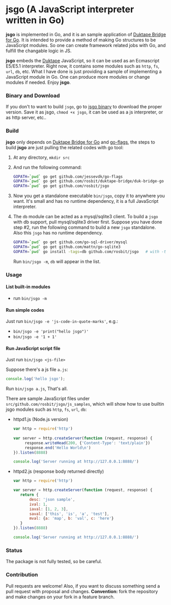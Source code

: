 # jsgo (A JavaScript interpreter written in Go)

**jsgo** is implemented in Go, and it is an sample application of
[Duktape Bridge for Go](https://github.com/rosbit/duktape-bridge). It is intended to
provide a method of making Go structures to be JavaScript modules. So one can create
framework related jobs with Go, and fulfill the changable logic in JS.

**jsgo** embeds the [Duktape](https://duktape.org) JavaScript, so it
can be used as an Ecmascript E5/E5.1 interpreter. Right now, it contains some modules
such as `http`, `fs`, `url`, `db`, etc. What I have done is just providing a sample of
implementing a JavaScript module in Go. One can produce more modules or change modules
if needed.  Enjoy **jsgo**.

### Binary and Download
   If you don't to want to build `jsgo`, go to [jsgo binary](https://github.com/rosbit/jsgo/releases)
   to download the proper version. Save it as jsgo, `chmod +x jsgo`, it can be used as
   a js interpreter, or as http server, etc..

### Build

**jsgo** only depends on [Duktape Bridge for Go](https://github.com/rosbit/duktape-bridge)
and [go-flags](https://github.com/jessevdk/go-flags),
the steps to build **jsgo** are just pulling the related codes with go tool:

   1. At any directory, `mkdir src`
   2. And run the following command:

       ```bash
       GOPATH=`pwd` go get github.com/jessevdk/go-flags
       GOPATH=`pwd` go get github.com/rosbit/duktape-bridge/duk-bridge-go
       GOPATH=`pwd` go get github.com/rosbit/jsgo
       ```
   3. Now you get a standalone executable `bin/jsgo`, copy it to anywhere you want. It's small
      and has no runtime dependency, it is a full JavaScript interpreter.
   4. The `db` module can be acted as a mysql/sqlite3 client. To build a `jsgo` with db support,
      pull mysql/sqlite3 driver first. Suppose you have done step #2, run the following command
      to build a new `jsgo` standalone. Also this `jsgo` has no runtime dependency.

       ```bash
       GOPATH=`pwd` go get github.com/go-sql-driver/mysql
       GOPATH=`pwd` go get github.com/mattn/go-sqlite3
       GOPATH=`pwd` go install -tags=db github.com/rosbit/jsgo   # with -tags=db
       ```
      Run `bin/jsgo -m`, `db` will appear in the list.

### Usage

#### List built-in modules

  - run `bin/jsgo -m`

#### Run simple codes

Just run `bin/jsgo -e 'js-code-in-quote-marks'`, e.g.:

  - `bin/jsgo -e 'print("hello jsgo")'`
  - `bin/jsgo -e '1 + 1'`

#### Run JavaScript script file

Just run `bin/jsgo <js-file>`

Suppose there's a js file `a.js`:

   ```js
   console.log('hello jsgo');
   ```

Run `bin/jsgo a.js`, That's all.

There are sample JavaScript files under `src/github.com/rosbit/jsgo/js_samples`, which will show how
to use builtin jsgo modules such as `http`, `fs`, `url`, `db`:

   - httpd1.js (Node.js version)

     ```js
     var http = require('http')
       
     var server = http.createServer(function (request, response) {
          response.writeHead(200, {'Content-Type': 'text/plain'})
          response.end('Hello World\n')
     }).listen(8888)

     console.log('Server running at http://127.0.0.1:8888/')
     ```
   - httpd2.js (response body returned directly)

     ```js
     var http = require('http')
     
     var server = http.createServer(function (request, response) {
        return {
            desc: 'json sample',
            ival: 1,
            iaval: [1, 2, 3],
            saval: ['this', 'is', 'a', 'test'],
            mval: {a: 'map', b: 'val', c: 'here'}
        }
     }).listen(8888)

     console.log('Server running at http://127.0.0.1:8888/')
     ```

### Status

The package is not fully tested, so be careful.

### Contribution

Pull requests are welcome! Also, if you want to discuss something send a pull request with proposal and changes.
__Convention:__ fork the repository and make changes on your fork in a feature branch.
